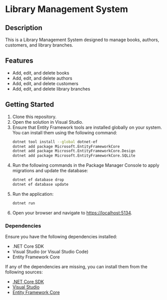 # Library Management System

## Description
This is a Library Management System designed to manage books, authors, customers, and library branches.

## Features
- Add, edit, and delete books
- Add, edit, and delete authors
- Add, edit, and delete customers
- Add, edit, and delete library branches

## Getting Started
1. Clone this repository.
2. Open the solution in Visual Studio.
3. Ensure that Entity Framework tools are installed globally on your system. You can install them using the following command:
   ```bash
   dotnet tool install --global dotnet-ef
   dotnet add package Microsoft.EntityFrameworkCore
   dotnet add package Microsoft.EntityFrameworkCore.Design
   dotnet add package Microsoft.EntityFrameworkCore.SQLite
4. Run the following commands in the Package Manager Console to apply migrations and update the database:
    ```bash
    dotnet ef database drop
    dotnet ef database update
    ```
5. Run the application:
    ```bash
    dotnet run
    ```
6. Open your browser and navigate to [https://localhost:5134](https://localhost:5134).

### Dependencies
Ensure you have the following dependencies installed:
- .NET Core SDK
- Visual Studio (or Visual Studio Code)
- Entity Framework Core

If any of the dependencies are missing, you can install them from the following sources:
- [.NET Core SDK](https://dotnet.microsoft.com/download)
- [Visual Studio](https://visualstudio.microsoft.com/downloads/)
- [Entity Framework Core](https://docs.microsoft.com/en-us/ef/core/get-started/install/)